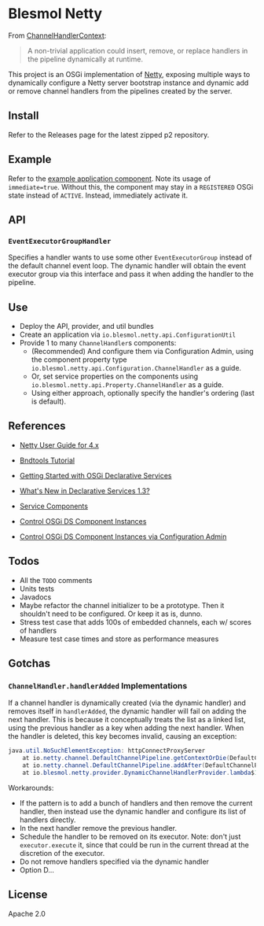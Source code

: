 # Blesmol Netty

From [ChannelHandlerContext](https://netty.io/4.1/api/io/netty/channel/ChannelHandlerContext.html):

> A non-trivial application could insert, remove, or replace handlers in the pipeline dynamically at runtime.

This project is an OSGi implementation of [Netty](http://netty.io/), exposing multiple ways to dynamically
configure a Netty server bootstrap instance and dynamic add or remove channel handlers from the pipelines created by the server.

## Install

Refer to the Releases page for the latest zipped p2 repository.

## Example

Refer to the [example application component](io.blesmol.netty.example/src/io/blesmol/netty/example/Application.java). Note its usage of `immediate=true`. Without this, the component may stay in a `REGISTERED` OSGi state instead of `ACTIVE`. Instead, immediately activate it.

## API

### `EventExecutorGroupHandler`

Specifies a handler wants to use some other `EventExecutorGroup` instead of the default channel event loop. The dynamic handler will obtain the event executor group via this interface and pass it when adding the handler to the pipeline.

## Use

* Deploy the API, provider, and util bundles
* Create an application via `io.blesmol.netty.api.ConfigurationUtil`
* Provide 1 to many `ChannelHandler`s components:
  * (Recommended) And configure them via Configuration Admin, using the component property type `io.blesmol.netty.api.Configuration.ChannelHandler` as a guide.
  * Or, set service properties on the components using `io.blesmol.netty.api.Property.ChannelHandler` as a guide.
  * Using either approach, optionally specify the handler's ordering (last is default).

## References

* [Netty User Guide for 4.x](http://netty.io/wiki/user-guide-for-4.x.html)

* [Bndtools Tutorial](http://bndtools.org/tutorial.html)

* [Getting Started with OSGi Declarative Services](http://blog.vogella.com/2016/06/21/getting-started-with-osgi-declarative-services/)

* [What's New in Declarative Services 1.3?](http://njbartlett.name/2015/08/17/osgir6-declarative-services.html)

* [Service Components](http://enroute.osgi.org/doc/217-ds.html)

* [Control OSGi DS Component Instances](http://blog.vogella.com/2017/02/13/control-osgi-ds-component-instances/)

* [Control OSGi DS Component Instances via Configuration Admin](http://blog.vogella.com/2017/02/24/control-osgi-ds-component-instances-via-configuration-admin/)

## Todos

* All the `TODO` comments
* Units tests
* Javadocs
* Maybe refactor the channel initializer to be a prototype. Then it shouldn't
  need to be configured. Or keep it as is, dunno.
* Stress test case that adds 100s of embedded channels, each w/ scores of handlers
* Measure test case times and store as performance measures

## Gotchas

### `ChannelHandler.handlerAdded` Implementations

If a channel handler is dynamically created (via the dynamic handler) and removes itself in `handlerAdded`, the dynamic handler will fail on adding the next handler. This is because it conceptually treats the list as a linked list, using the previous handler as a key when adding the next handler. When the handler is deleted, this key becomes invalid, causing an exception:

```java
java.util.NoSuchElementException: httpConnectProxyServer
	at io.netty.channel.DefaultChannelPipeline.getContextOrDie(DefaultChannelPipeline.java:1097)
	at io.netty.channel.DefaultChannelPipeline.addAfter(DefaultChannelPipeline.java:320)
	at io.blesmol.netty.provider.DynamicChannelHandlerProvider.lambda$12(DynamicChannelHandlerProvider.java:439)
```

Workarounds:

* If the pattern is to add a bunch of handlers and then remove the current handler, then instead use the dynamic handler and configure its list of handlers directly.
* In the next handler remove the previous handler.
* Schedule the handler to be removed on its executor. Note: don't just `executor.execute` it, since that could be run in the current thread at the discretion of the executor.
* Do not remove handlers specified via the dynamic handler
* Option D...


## License

Apache 2.0